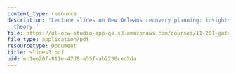 ```yaml
---
content_type: resource
description: 'Lecture slides on New Orleans recovery planning: insights from economic
  theory.'
file: https://ol-ocw-studio-app-qa.s3.amazonaws.com/courses/11-201-gateway-planning-action-fall-2007/ec1ee20f811e47d8a55fab2236ced2da_slides3.pdf
file_type: application/pdf
resourcetype: Document
title: slides3.pdf
uid: ec1ee20f-811e-47d8-a55f-ab2236ced2da
---
```

